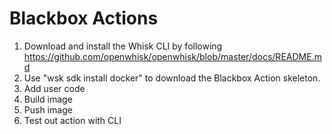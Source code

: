 Blackbox Actions
================

1. Download and install the Whisk CLI by following https://github.com/openwhisk/openwhisk/blob/master/docs/README.md
2. Use "wsk sdk install docker" to download the Blackbox Action skeleton.
3. Add user code
4. Build image
5. Push image
6. Test out action with CLI
